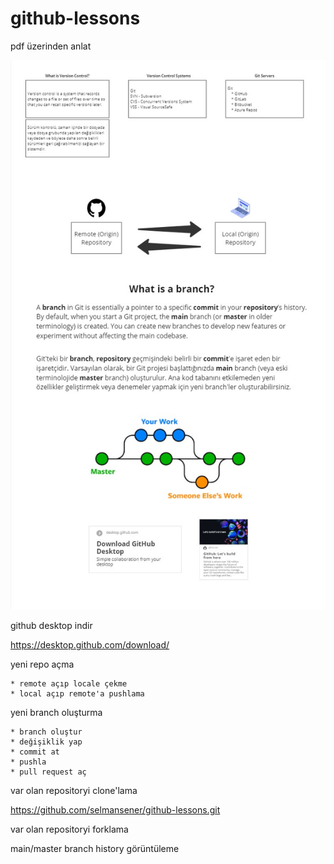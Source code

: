 # github-lessons

pdf üzerinden anlat

![github-lessons](https://github.com/selmansener/github-lessons/blob/master/git-lessons.jpg)

github desktop indir
    
https://desktop.github.com/download/

yeni repo açma
    
    * remote açıp locale çekme
    * local açıp remote'a pushlama

yeni branch oluşturma

    * branch oluştur
    * değişiklik yap
    * commit at
    * pushla
    * pull request aç

var olan repositoryi clone'lama
    
https://github.com/selmansener/github-lessons.git

var olan repositoryi forklama

main/master branch history görüntüleme
